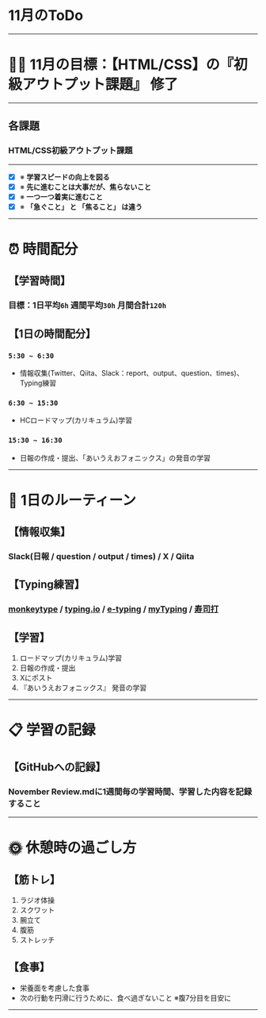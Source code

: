 # 11月のToDo
***


# 🏋🏻 11月の目標：【HTML/CSS】の『初級アウトプット課題』 修了
***


## 各課題
### HTML/CSS初級アウトプット課題
***


- [x] ※ **学習スピードの向上を図る**
- [x] ※ **先に進むことは大事だが、焦らないこと**
- [x] ※ **一つ一つ着実に進むこと**
- [x] ※ **「急ぐこと」 と 「焦ること」 は違う**
***


# ⏰ 時間配分
## 【学習時間】
### 目標：1日平均`6h` 週間平均`30h` 月間合計`120h`
## 【1日の時間配分】
### `5:30 ~ 6:30`
- 情報収集(Twitter、Qiita、Slack：report、output、question、times)、Typing練習
### `6:30 ~ 15:30`
- HCロードマップ(カリキュラム)学習
### `15:30 ~ 16:30`
- 日報の作成・提出、「あいうえおフォニックス」の発音の学習
***


# 🕺 1日のルーティーン
## 【情報収集】
### Slack(日報 / question / output / times) / X / Qiita
## 【Typing練習】
### [monkeytype](https://monkeytype.com) / [typing.io](https://typing.io) / [e-typing](https://www.e-typing.ne.jp) / [myTyping](https://typing.twi1.me/) / [寿司打](https://sushida.net/play.html) 
## 【学習】
1. ロードマップ(カリキュラム)学習
2. 日報の作成・提出
3. Xにポスト
4. 『あいうえおフォニックス』 発音の学習
***


# 📋 学習の記録
## 【GitHubへの記録】
### November Review.mdに1週間毎の学習時間、学習した内容を記録すること
***


# 🌞 休憩時の過ごし方
## 【筋トレ】
1. ラジオ体操
2. スクワット
3. 腕立て
4. 腹筋
5. ストレッチ
## 【食事】
- 栄養面を考慮した食事
- 次の行動を円滑に行うために、食べ過ぎないこと ※腹7分目を目安に
***
